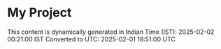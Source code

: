 # My Project

This content is dynamically generated in Indian Time (IST): 2025-02-02 00:21:00 IST
Converted to UTC: 2025-02-01 18:51:00 UTC
